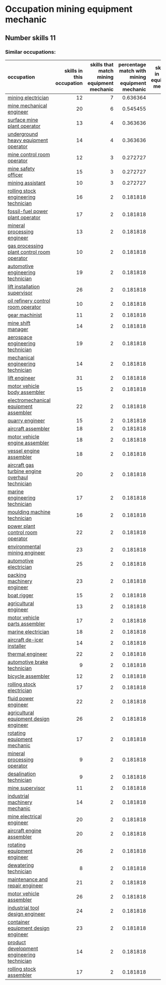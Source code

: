 # Occupation mining equipment mechanic
## Number skills 11
### Similar occupations:
| occupation                                                                                            |   skills in this occupation |   skills that match mining equipment mechanic |   percentage match with mining equipment mechanic |   skills not in mining equipment mechanic |
|:------------------------------------------------------------------------------------------------------|----------------------------:|----------------------------------------------:|--------------------------------------------------:|------------------------------------------:|
| [mining electrician](mining_electrician.md)                                                           |                          12 |                                             7 |                                          0.636364 |                                         5 |
| [mine mechanical engineer](mine_mechanical_engineer.md)                                               |                          20 |                                             6 |                                          0.545455 |                                        14 |
| [surface mine plant operator](surface_mine_plant_operator.md)                                         |                          13 |                                             4 |                                          0.363636 |                                         9 |
| [underground heavy equipment operator](underground_heavy_equipment_operator.md)                       |                          14 |                                             4 |                                          0.363636 |                                        10 |
| [mine control room operator](mine_control_room_operator.md)                                           |                          12 |                                             3 |                                          0.272727 |                                         9 |
| [mine safety officer](mine_safety_officer.md)                                                         |                          15 |                                             3 |                                          0.272727 |                                        12 |
| [mining assistant](mining_assistant.md)                                                               |                          10 |                                             3 |                                          0.272727 |                                         7 |
| [rolling stock engineering technician](rolling_stock_engineering_technician.md)                       |                          16 |                                             2 |                                          0.181818 |                                        14 |
| [fossil-fuel power plant operator](fossil-fuel_power_plant_operator.md)                               |                          17 |                                             2 |                                          0.181818 |                                        15 |
| [mineral processing engineer](mineral_processing_engineer.md)                                         |                          13 |                                             2 |                                          0.181818 |                                        11 |
| [gas processing plant control room operator](gas_processing_plant_control_room_operator.md)           |                          10 |                                             2 |                                          0.181818 |                                         8 |
| [automotive engineering technician](automotive_engineering_technician.md)                             |                          19 |                                             2 |                                          0.181818 |                                        17 |
| [lift installation supervisor](lift_installation_supervisor.md)                                       |                          26 |                                             2 |                                          0.181818 |                                        24 |
| [oil refinery control room operator](oil_refinery_control_room_operator.md)                           |                          10 |                                             2 |                                          0.181818 |                                         8 |
| [gear machinist](gear_machinist.md)                                                                   |                          11 |                                             2 |                                          0.181818 |                                         9 |
| [mine shift manager](mine_shift_manager.md)                                                           |                          14 |                                             2 |                                          0.181818 |                                        12 |
| [aerospace engineering technician](aerospace_engineering_technician.md)                               |                          19 |                                             2 |                                          0.181818 |                                        17 |
| [mechanical engineering technician](mechanical_engineering_technician.md)                             |                          14 |                                             2 |                                          0.181818 |                                        12 |
| [lift engineer](lift_engineer.md)                                                                     |                          31 |                                             2 |                                          0.181818 |                                        29 |
| [motor vehicle body assembler](motor_vehicle_body_assembler.md)                                       |                          15 |                                             2 |                                          0.181818 |                                        13 |
| [electromechanical equipment assembler](electromechanical_equipment_assembler.md)                     |                          22 |                                             2 |                                          0.181818 |                                        20 |
| [quarry engineer](quarry_engineer.md)                                                                 |                          15 |                                             2 |                                          0.181818 |                                        13 |
| [aircraft assembler](aircraft_assembler.md)                                                           |                          18 |                                             2 |                                          0.181818 |                                        16 |
| [motor vehicle engine assembler](motor_vehicle_engine_assembler.md)                                   |                          18 |                                             2 |                                          0.181818 |                                        16 |
| [vessel engine assembler](vessel_engine_assembler.md)                                                 |                          18 |                                             2 |                                          0.181818 |                                        16 |
| [aircraft gas turbine engine overhaul technician](aircraft_gas_turbine_engine_overhaul_technician.md) |                          20 |                                             2 |                                          0.181818 |                                        18 |
| [marine engineering technician](marine_engineering_technician.md)                                     |                          17 |                                             2 |                                          0.181818 |                                        15 |
| [moulding machine technician](moulding_machine_technician.md)                                         |                          16 |                                             2 |                                          0.181818 |                                        14 |
| [power plant control room operator](power_plant_control_room_operator.md)                             |                          22 |                                             2 |                                          0.181818 |                                        20 |
| [environmental mining engineer](environmental_mining_engineer.md)                                     |                          23 |                                             2 |                                          0.181818 |                                        21 |
| [automotive electrician](automotive_electrician.md)                                                   |                          25 |                                             2 |                                          0.181818 |                                        23 |
| [packing machinery engineer](packing_machinery_engineer.md)                                           |                          23 |                                             2 |                                          0.181818 |                                        21 |
| [boat rigger](boat_rigger.md)                                                                         |                          15 |                                             2 |                                          0.181818 |                                        13 |
| [agricultural engineer](agricultural_engineer.md)                                                     |                          13 |                                             2 |                                          0.181818 |                                        11 |
| [motor vehicle parts assembler](motor_vehicle_parts_assembler.md)                                     |                          17 |                                             2 |                                          0.181818 |                                        15 |
| [marine electrician](marine_electrician.md)                                                           |                          18 |                                             2 |                                          0.181818 |                                        16 |
| [aircraft de-icer installer](aircraft_de-icer_installer.md)                                           |                          14 |                                             2 |                                          0.181818 |                                        12 |
| [thermal engineer](thermal_engineer.md)                                                               |                          22 |                                             2 |                                          0.181818 |                                        20 |
| [automotive brake technician](automotive_brake_technician.md)                                         |                           9 |                                             2 |                                          0.181818 |                                         7 |
| [bicycle assembler](bicycle_assembler.md)                                                             |                          12 |                                             2 |                                          0.181818 |                                        10 |
| [rolling stock electrician](rolling_stock_electrician.md)                                             |                          17 |                                             2 |                                          0.181818 |                                        15 |
| [fluid power engineer](fluid_power_engineer.md)                                                       |                          22 |                                             2 |                                          0.181818 |                                        20 |
| [agricultural equipment design engineer](agricultural_equipment_design_engineer.md)                   |                          26 |                                             2 |                                          0.181818 |                                        24 |
| [rotating equipment mechanic](rotating_equipment_mechanic.md)                                         |                          17 |                                             2 |                                          0.181818 |                                        15 |
| [mineral processing operator](mineral_processing_operator.md)                                         |                           9 |                                             2 |                                          0.181818 |                                         7 |
| [desalination technician](desalination_technician.md)                                                 |                           9 |                                             2 |                                          0.181818 |                                         7 |
| [mine supervisor](mine_supervisor.md)                                                                 |                          11 |                                             2 |                                          0.181818 |                                         9 |
| [industrial machinery mechanic](industrial_machinery_mechanic.md)                                     |                          14 |                                             2 |                                          0.181818 |                                        12 |
| [mine electrical engineer](mine_electrical_engineer.md)                                               |                          20 |                                             2 |                                          0.181818 |                                        18 |
| [aircraft engine assembler](aircraft_engine_assembler.md)                                             |                          20 |                                             2 |                                          0.181818 |                                        18 |
| [rotating equipment engineer](rotating_equipment_engineer.md)                                         |                          26 |                                             2 |                                          0.181818 |                                        24 |
| [dewatering technician](dewatering_technician.md)                                                     |                           8 |                                             2 |                                          0.181818 |                                         6 |
| [maintenance and repair engineer](maintenance_and_repair_engineer.md)                                 |                          21 |                                             2 |                                          0.181818 |                                        19 |
| [motor vehicle assembler](motor_vehicle_assembler.md)                                                 |                          26 |                                             2 |                                          0.181818 |                                        24 |
| [industrial tool design engineer](industrial_tool_design_engineer.md)                                 |                          24 |                                             2 |                                          0.181818 |                                        22 |
| [container equipment design engineer](container_equipment_design_engineer.md)                         |                          23 |                                             2 |                                          0.181818 |                                        21 |
| [product development engineering technician](product_development_engineering_technician.md)           |                          14 |                                             2 |                                          0.181818 |                                        12 |
| [rolling stock assembler](rolling_stock_assembler.md)                                                 |                          17 |                                             2 |                                          0.181818 |                                        15 |
